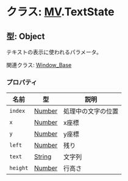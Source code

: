 # クラス: [MV](MV.md).TextState

## 型: Object
テキストの表示に使われるパラメータ。

関連クラス: [Window_Base](Window_Base.md)


### プロパティ

| 名前 | 型 | 説明 |
| --- | --- | --- |
| `index` | [Number](Number.md) | 処理中の文字の位置 |
| `x` | [Number](Number.md) | x座標 |
| `y` | [Number](Number.md) | y座標 |
| `left` | [Number](Number.md) | 残り |
| `text` | [String](String.md) | 文字列 |
| `height` | [Number](Number.md) | 行高さ |
